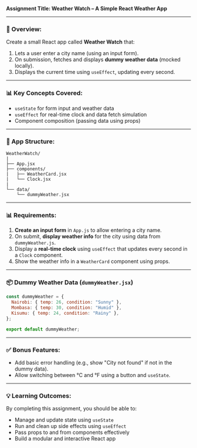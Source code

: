 **Assignment Title: Weather Watch – A Simple React Weather App**

---

### 🌟 Overview:

Create a small React app called **Weather Watch** that:

1. Lets a user enter a city name (using an input form).
2. On submission, fetches and displays **dummy weather data** (mocked locally).
3. Displays the current time using `useEffect`, updating every second.

---

### 📊 Key Concepts Covered:

* `useState` for form input and weather data
* `useEffect` for real-time clock and data fetch simulation
* Component composition (passing data using props)

---

### 📂 App Structure:

```
WeatherWatch/
|
├── App.jsx
├── components/
|   ├── WeatherCard.jsx
|   └── Clock.jsx
|
└── data/
    └── dummyWeather.jsx
```

---

### 📊 Requirements:

1. **Create an input form** in `App.js` to allow entering a city name.
2. On submit, **display weather info** for the city using data from `dummyWeather.js`.
3. Display a **real-time clock** using `useEffect` that updates every second in a `Clock` component.
4. Show the weather info in a `WeatherCard` component using props.

---

### 📦 Dummy Weather Data (`dummyWeather.jsx`)

```javascript
const dummyWeather = {
  Nairobi: { temp: 26, condition: "Sunny" },
  Mombasa: { temp: 30, condition: "Humid" },
  Kisumu: { temp: 24, condition: "Rainy" },
};

export default dummyWeather;
```

---

### ✅ Bonus Features:

* Add basic error handling (e.g., show "City not found" if not in the dummy data).
* Allow switching between °C and °F using a button and `useState`.

---

### 💡 Learning Outcomes:

By completing this assignment, you should be able to:

* Manage and update state using `useState`
* Run and clean up side effects using `useEffect`
* Pass props to and from components effectively
* Build a modular and interactive React app
